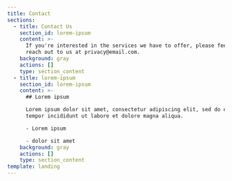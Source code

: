 ```yaml
---
title: Contact
sections:
  - title: Contact Us
    section_id: lorem-ipsum
    content: >-
      If you're interested in the services we have to offer, please feel free to
      reach out to us at privacy@email.com.
    background: gray
    actions: []
    type: section_content
  - title: lorem-ipsum
    section_id: lorem-ipsum
    content: >-
      ## Lorem ipsum

      Lorem ipsum dolor sit amet, consectetur adipiscing elit, sed do eiusmod
      tempor incididunt ut labore et dolore magna aliqua.

      - Lorem ipsum

      - dolor sit amet
    background: gray
    actions: []
    type: section_content
template: landing
---
```

